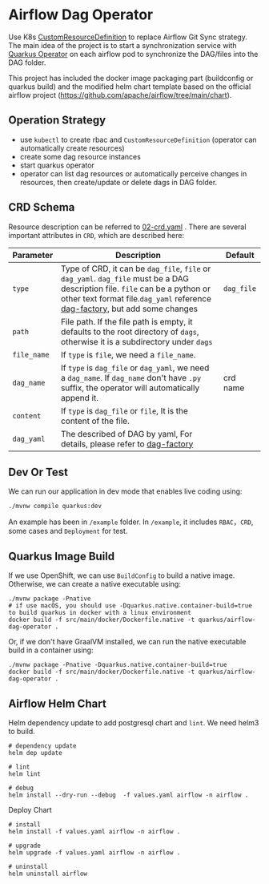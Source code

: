 # Airflow Dag Operator

Use K8s [CustomResourceDefinition](https://kubernetes.io/docs/tasks/extend-kubernetes/custom-resources/custom-resource-definitions/) 
to replace Airflow Git Sync strategy. The main idea of the project is to start a synchronization service 
with [Quarkus Operator](https://github.com/quarkiverse/quarkus-operator-sdk) 
on each airflow pod to synchronize the DAG/files into the DAG folder.

This project has included the docker image packaging part (buildconfig or quarkus build) 
and the modified helm chart template based on the official airflow project (https://github.com/apache/airflow/tree/main/chart).

## Operation Strategy

* use `kubectl` to create rbac and `CustomResourceDefinition` (operator can automatically create resources)
* create some dag resource instances
* start quarkus operator
* operator can list dag resources or automatically perceive changes in resources, then create/update or delete dags in DAG folder.

## CRD Schema

Resource description can be referred to [02-crd.yaml](example/02-crd.yaml) .
There are several important attributes in `CRD`, which are described here:

Parameter | Description | Default
--- | --- | ---
`type` | Type of CRD, it can be `dag_file`, `file` or `dag_yaml`. `dag_file` must be a DAG description file. `file` can be a python or other text format file.`dag_yaml` reference [dag-factory](https://github.com/ajbosco/dag-factory), but add some changes | `dag_file`
`path`| File path. If the file path is empty, it defaults to the root directory of `dags`, otherwise it is a subdirectory under `dags`  |
`file_name` | If `type` is `file`, we need a `file_name`. |
`dag_name` | If `type` is `dag_file` or `dag_yaml`, we need a `dag_name`. If `dag_name` don't have `.py` suffix, the operator will automatically append it. | crd name
`content`| If `type` is `dag_file` or `file`, It is the content of the file. |
`dag_yaml`| The described of DAG by yaml, For details, please refer to [dag-factory](https://github.com/ajbosco/dag-factory) |

## Dev Or Test

We can run our application in dev mode that enables live coding using:
```shell script
./mvnw compile quarkus:dev
```

An example has been in `/example` folder. In `/example`, it includes `RBAC`，`CRD`, some cases and `Deployment` for test.

## Quarkus Image Build

If we use OpenShift, we can use `BuildConfig` to build a native image. 
Otherwise, we can create a native executable using:
```shell script
./mvnw package -Pnative
# if use macOS, you should use -Dquarkus.native.container-build=true to build quarkus in docker with a linux environment
docker build -f src/main/docker/Dockerfile.native -t quarkus/airflow-dag-operator .
```

Or, if we don't have GraalVM installed, we can run the native executable build in a container using:
```shell script
./mvnw package -Pnative -Dquarkus.native.container-build=true
docker build -f src/main/docker/Dockerfile.native -t quarkus/airflow-dag-operator .
```

## Airflow Helm Chart

Helm dependency update to add postgresql chart and `lint`. We need helm3 to build.
```shell script
# dependency update
helm dep update

# lint
helm lint

# debug
helm install --dry-run --debug  -f values.yaml airflow -n airflow .
```

Deploy Chart
```shell script
# install
helm install -f values.yaml airflow -n airflow .

# upgrade
helm upgrade -f values.yaml airflow -n airflow .

# uninstall
helm uninstall airflow
```


